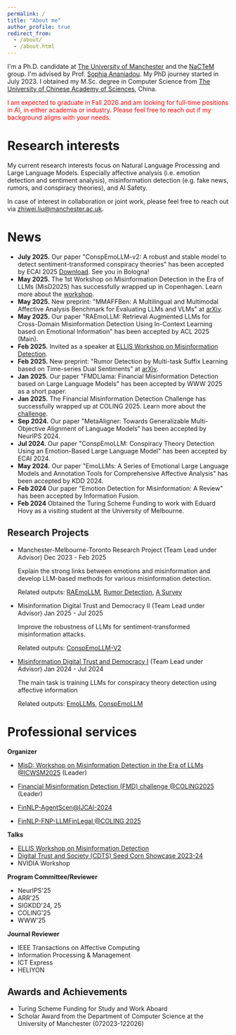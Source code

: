 ```yaml
---
permalink: /
title: "About me"
author_profile: true
redirect_from: 
  - /about/
  - /about.html
---
```


I'm a Ph.D. candidate at [The University of Manchester](https://www.manchester.ac.uk/) and the [NaCTeM](https://nactem.ac.uk/) group. I'm advised by Prof. [Sophia Ananiadou](https://research.manchester.ac.uk/en/persons/sophia.ananiadou). My PhD journey started in July 2023. I obtained my M.Sc. degree in Computer Science from [The University of Chinese Academy of Sciences](https://english.ucas.ac.cn/), China.

<!-- I have been a visiting student at [the University of Melbourne](https://www.unimelb.edu.au/) under the supervision of Prof. [Eduard Hovy](https://www.cs.cmu.edu/~hovy/) since April.-->

<font color=Red>I am expected to graduate in Fall 2026 and am looking for full-time positions in AI, in either academia or industry. Please feel free to reach out if my background aligns with your needs.</font>


Research interests
======
My current research interests focus on Natural Language Processing and Large Language Models. Especially affective analysis (i.e. emotion detection and sentiment analysis), misinformation detection (e.g. fake news, rumors, and conspiracy theories), and AI Safety. 

In case of interest in collaboration or joint work, please feel free to reach out via zhiwei.liu@manchester.ac.uk.


News
======
- **July 2025.** Our paper "ConspEmoLLM-v2: A robust and stable model to detect sentiment-transformed conspiracy theories" has been accepted by ECAI 2025 [Download](https://arxiv.org/abs/2505.14917). See you in Bologna!
- **May 2025.** The 1st Workshop on Misinformation Detection in the Era of LLMs (MisD2025) has successfully wrapped up in Copenhagen. Learn more about the [workshop](https://sites.google.com/view/misd-2025/).
- **May 2025.** New preprint: "MMAFFBen: A Multilingual and Multimodal Affective Analysis Benchmark for Evaluating LLMs and VLMs" at [arXiv](https://arxiv.org/abs/2505.24423).
- **May 2025.** Our paper "RAEmoLLM: Retrieval Augmented LLMs for Cross-Domain Misinformation Detection Using In-Context Learning based on Emotional Information" has been accepted by ACL 2025 (Main).
- **Feb 2025.** Invited as a speaker at [ELLIS Workshop on Misinformation Detection](https://sites.google.com/view/ellis-mis2025).
- **Feb 2025.** New preprint: "Rumor Detection by Multi-task Suffix Learning based on Time-series Dual Sentiments" at [arXiv](https://arxiv.org/abs/2502.14383).
- **Jan 2025.** Our paper "FMDLlama: Financial Misinformation Detection based on Large Language Models" has been accepted by WWW 2025 as a short paper.
- **Jan 2025.** The Financial Misinformation Detection Challenge has successfully wrapped up at COLING 2025. Learn more about the [challenge](https://huggingface.co/spaces/TheFinAI/FMD2025).
- **Sep 2024.** Our paper "MetaAligner: Towards Generalizable Multi-Objective Alignment of Language Models" has been accepted by NeurIPS 2024.
- **Jul 2024.** Our paper "ConspEmoLLM: Conspiracy Theory Detection Using an Emotion-Based Large Language Model" has been accepted by ECAI 2024.
- **May 2024.** Our paper "EmoLLMs: A Series of Emotional Large Language Models and Annotation Tools for Comprehensive Affective Analysis" has been accepted by KDD 2024.
- **Feb 2024** Our paper "Emotion Detection for Misinformation: A Review" has been accepted by Information Fusion.
- **Feb 2024** Obtained the Turing Scheme Funding to work with Eduard Hovy as a visiting student at the University of Melbourne.


Research Projects
------

- Manchester-Melbourne-Toronto Research Project (Team Lead under Advisor) Dec 2023 - Feb 2025

  Explain the strong links between emotions and misinformation and develop LLM-based methods for various misinformation detection.

  Related outputs: [RAEmoLLM](https://arxiv.org/abs/2406.11093), [Rumor Detection](https://arxiv.org/abs/2502.14383), [A Survey](https://www.sciencedirect.com/science/article/pii/S1566253524000782)

  
- Misinformation Digital Trust and Democracy II (Team Lead under Advisor) Jan 2025 - Jul 2025

  Improve the robustness of LLMs for sentiment-transformed misinformation attacks.

  Related outputs: [ConspEmoLLM-V2](https://arxiv.org/abs/2505.14917)
  
- [Misinformation Digital Trust and Democracy I](https://www.socialsciences.manchester.ac.uk/dts/research/seedcorn-funding/projects-2023-24/) (Team Lead under Advisor) Jan 2024 - Jul 2024

  The main task is training LLMs for conspiracy theory detection using affective information

  Related outputs: [EmoLLMs](https://dl.acm.org/doi/10.1145/3637528.3671552), [ConspEmoLLM](https://ebooks.iospress.nl/doi/10.3233/FAIA241060)

Professional services
======

**Organizer**
- [MisD: Workshop on Misinformation Detection in the Era of LLMs @ICWSM2025](https://sites.google.com/view/misd-2025/) (Leader)

- [Financial Misinformation Detection (FMD) challenge @COLING2025](https://coling2025fmd.thefin.ai/) (Leader)

- [FinNLP-AgentScen@IJCAI-2024](https://sites.google.com/nlg.csie.ntu.edu.tw/finnlp-agentscen/shared-task-finllm)

- [FinNLP-FNP-LLMFinLegal @COLING 2025](https://sites.google.com/nlg.csie.ntu.edu.tw/finnlp-fnp-llmfinlegal/home)

**Talks**
- [ELLIS Workshop on Misinformation Detection](https://sites.google.com/view/ellis-mis2025)
- [Digital Trust and Society (CDTS) Seed Corn Showcase 2023-24](https://events.manchester.ac.uk/event/event:qwm-m22310rp-ndwaxw/centre-for-digital-trust-and-society-seed-corn-showcase-202324)
- NVIDIA Workshop


**Program Committee/Reviewer**

- NeurIPS'25
- ARR'25
- SIGKDD'24, 25
- COLING'25
- WWW'25


**Journal Reviewer**

- IEEE Transactions on Affective Computing
- Information Processing & Management
- ICT Express
- HELIYON









Awards and Achievements
------
- Turing Scheme Funding for Study and Work Aboard
- Scholar Award from the Department of Computer Science at the University of Manchester (072023-122026)
